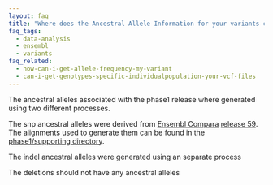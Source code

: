 ```yaml
---
layout: faq
title: "Where does the Ancestral Allele Information for your variants come from?"
faq_tags:
  - data-analysis
  - ensembl
  - variants
faq_related:
  - how-can-i-get-allele-frequency-my-variant
  - can-i-get-genotypes-specific-individualpopulation-your-vcf-files
---
```

                    
The ancestral alleles associated with the phase1 release where generated using two different processes.

The snp ancestral alleles were derived from [Ensembl Compara](http://www.ensembl.org/info/docs/compara/index.html) [release 59](http://aug2010.archive.ensembl.org/index.html). The alignments used to generate them can be found in the [phase1/supporting directory](http://ftp.1000genomes.ebi.ac.uk/vol1/ftp/phase1/analysis_results/supporting/ancestral_alignments/).

The indel ancestral alleles were generated using an separate process

The deletions should not have any ancestral alleles
